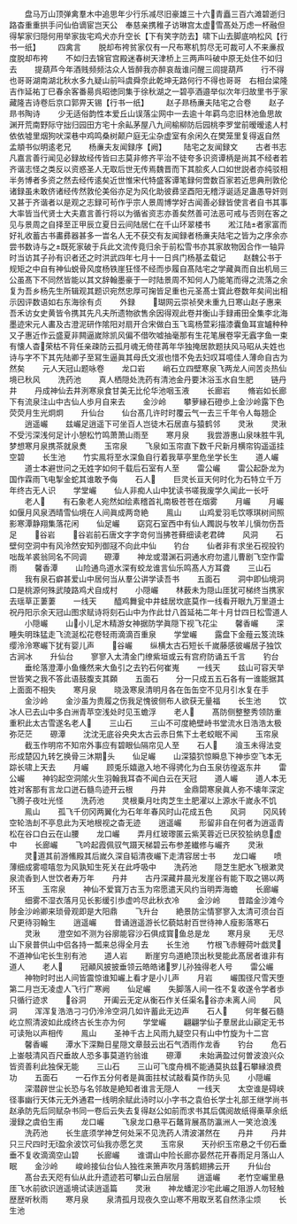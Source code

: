 <!-- { "loadSidebar": true } -->
　　盘马万山顶弹禽羣木中追思年少行乐减尽旧豪雄三十六青矗三百六滩碧逝归路杳重重拱手问仙伯谪宦岂天公　奉慈亲携稚子访琳宫太虚雪髙处万虑一杯融但得挈家归隠何用举家抜宅鸡犬亦升空长【下有笑字防去】啸下山去脚底响松风【行书一纸】
　　四禽言
　　脱却布袴贫家仅有一尺布寒机剪尽无可裁可人不来亷叔度脱却布袴
　　不如归去锦官宫殿迷春树天津桥上三两声呌破中原无处住不如归去
　　提葫芦今年酒贱频频沽众人皆醉我亦醉哀哉谁问醒三闾提葫芦
　　行不得也哥哥湖南湖北秋水多九疑山前呌虞舜奈此乾坤无路何行不得也哥哥　右相台梁隆吉作延祐丁巳春余客番昜呉昭徳同集于徐秋湖之一碧亭酒邉举似次年归故里书于家藏隆吉诗卷后京口郭畀天锡【行书一纸】
　　赵子昻杨亷夫陆宅之合卷
　　赵子昻书陶诗
　　少无适俗韵性本爱丘山误落尘网中一去逾十年羁鸟恋旧林池鱼思故渊开荒南野际守拙归园田方宅十余畆茅屋八九间榆柳防后园桃李罗堂前暧暧逺人村依依墟里烟狗吠深巷中鸡鸣桑树颠户庭无尘杂虚室有余闲久在樊笼里复得返自然　孟頫书似明逺老兄
　　杨亷夫友闻録序【阙】
　　陆宅之友闻録文
　　古者书志凡嘉言善行闻见必録故经传皆曰志莫非修齐平治不徒夸多识资谭柄是尚其不经者若齐谐志怪之类反以资惑圣人无取后世无传焉魏晋而下其脍炙人口如世説者亦纯驳相半务博者多资之然去经传逺矣近世惟宋代特盛客谭笔録何啻数百家若近思典刑敦伦诸録虽未敢侪诸经传然敦伦美俗亦足为风化助彼彞坚酉阳无稽浮诞适足蛊愚导奸则又甚于齐谐者以是观之志録可茍作乎宗人景周博学好古闻善必録皆使言者自书其事大率皆当代贤士大夫嘉言善行将以为循省资志亦善矣然善可法恶可戒与否则在客之见与景周之自择至正甲辰立夏日云间陆居仁在千山环翠楼书
　　淞江陆者家富而好礼收蓄古书畵彞器甚多一旹名人无不获交有友闻録者杨亷夫陆宅之皆为之序余亦尝书数诗与之既死家破于兵此文流传竟归余于前松雪书亦其家故物因合作一轴异时当访其子孙有识者还之时洪武四年七月十一日呉门杨基孟载记
　　赵魏公书于规矩之中自有神仙蜕骨风度杨铁崖狂怪不经而歩履自髙陆宅之学藏眞而自出机局三公虽髙下不同然皆能以其文辞翰墨豪于一时陆景周不知何人乃能笔而得之流落之余复为吾乡杨先生所辑观其题识宛然忠厚可掬皆足重也元圣髙士寳此卷数年矣间出相示因评数语如右东海徐有贞
　　外録
　　瑚网云崇祯癸未重九日寒山赵子惠来吾禾访女史黄皆令携其先凡夫所遗物欲售余因得观此卷并衡山手録甫田全集李北海墨迹宋元人畵及古澄泥研作隂阳对扇开合宋做白玉飞鸾杨萱彩描漆囊鱼耳宣罏种种又子惠近作云盛夏非闗逼嵗除凯风偏不借吹嘘抽毫那有生花笔展卷寜无蠧字鱼一束有懐人杳荣枯不背任亲疎防云孤月魂无倚荏苒年华独掩居款题扶风马昭从夫姓也诗与字不下其先陆卿子至冩生逼眞其母氏文淑也惜不免去妇叹耳噫佳人薄命自古为然矣
　　元人天冠山题咏卷
　　龙口岩
　　峭石立四壁寒泉飞两龙人间苦炎热仙境已秋风
　　洗药池
　　真人栖隠处洗药有清池金丹要沐浴玉水自生肥
　　链丹井
　　丹成神仙去井洌寒泉食甘美无比伦华池咽玉液
　　长廊岩
　　脩岩如长廊下有流泉注山中古仙人歩月自来去
　　金沙岭
　　攀萝縁石磴歩上金沙岭露下色荧荧月生光炯炯
　　升仙台
　　仙台髙几许时时覆云气一去三千年令人每翘企
　　逍遥巗
　　兹巗足逍遥下可坐百人岂徒木石居直与猿鹤邻
　　灵湫
　　灵湫不受污深浅何足计小憩松竹鸣萧萧山雨至
　　寒月泉
　　我尝游惠山泉味胜牛乳梦想寒月泉携茶就泉煑
　　玉帘泉
　　飞泉如玉帘直下数千尺新月横帘钩遥遥挂空碧
　　长生池
　　竹实鳯将至水深鱼自行着我草亭里危坐学长生
　　道人巗
　　道士本避世问之无姓字如何千载后石室有人至
　　雷公巗
　　雷公起卧龙为国作霖雨飞电掣金蛇其谁敢予侮
　　石人
　　巨灵长亘天何时化为石特立千万年终古无人识
　　学堂巗
　　仙人非痴人山中犹读书嗟我废学久闻此一长吁
　　老人
　　有石象老人宛然如绘素稽首礼南极苍苍在烟雾
　　月巗
　　月巗如偃月风泉洒晴雪仙境在人间眞成两竒絶
　　鳯山
　　山鸡爱羽毛饮啄琪树间照影寒潭静翔集落花闲
　　仙足巗
　　窈窕石室西中有仙人躅説与牧羊儿愼勿伤吾足
　　谷岩
　　谷岩前石唐文字字竒何当拂苍藓细读老君碑
　　风洞
　　石壁何空洞中有风泠然安知列御冦不向此中仙
　　钓台
　　仙者非有求坐石视投钓咄哉羊裘翁同名不同调
　　磜潭
　　神龙或潜渊石洞通水府勿遣儿曹剧飞空作雷雨
　　馨香潭
　　山险通鸟道水深有蛟龙谁言仙乐鸣髙人方耳聋
　　三山石
　　我有泉石癖甚爱山中居何当从羣公讲学读吾书
　　五面石
　　洞中即仙境洞口是桃源何殊武陵路鸡犬自成村
　　小隠巗
　　林薮未为隠山厓犹可梯终当携家去瑶草正萋萋
　　一线天
　　醯鸡舞瓮中井蛙居坎底莫作一线看开眼九万里道士祝丹阳示余天冠山图求赋诗将刻石山中为作此廿八首延祐二年十月廿四日松雪道人
　　小隠巗
　　山小儿足木精游女神据防学眞隠下视飞花尘
　　馨香巗
　　深睡失明珠猛走飞流涎松花卷轻雨滴滴百重泉
　　学堂巗
　　露盘下金薤云笈流珠缨泠泠寒巗下犹有婴儿声
　　谷巗
　　纵横太古石短长千嵗藤感彼巗居子独饮古涧冰
　　升仙台
　　寥寥入太清金门缭紫垣或云有宫府防诵五千言
　　钓台
　　垂纶落澄潭小鱼儵然来大鱼引之去钓石何崔嵬
　　一线天
　　兹山可容天举世皆笑之我不答此语鼓腹支其頥
　　五面石
　　分一只成五五石各有一谁能据其上面面不相失
　　寒月泉
　　晓汲寒泉清明月各在缶缶空不见月引水复在手
　　金沙岭
　　金沙虽为贵履之伤我足愧彼侧布人欲获无量福
　　长生池
　　饮冰人已去山中多白洲青苹空浅处时见玉蟾浮
　　老人
　　髙防侧整整秀领防重重积此太古雪遂名老人
　　三山石
　　三山不可度絶壁峙书堂流水日浩浩太极弥茫茫
　　磜潭
　　沈沈无底谷央央太古云赤日焦下土老蛟眠不闻
　　玉帘泉
　　截玉作明帘不知帘外事应有碧眼仙隔帘见人至
　　石人
　　湌玉未得法变形成楚囚九转乞换骨三沐期头
　　仙足巗
　　山深猿狖惊瞬息下神歩空飞本无踪长啸上天去
　　月巗
　　顾兎乐嬉遨入地不得骋化为白玉泉彷徨返东井
　　雷公巗
　　神钧起空洞隂火生羽翰我耳杳不闻白云在天冠
　　道人巗
　　道人本无姓对客那有言龙口迸石髓鸟迹开云根
　　丹井
　　金鼎閟寒泉眞人弥不壊年深定飞腾子夜吐光怪
　　洗药池
　　灵根乗月吐肉芝生土肥濯以上源水千嵗永不饥
　　鳯山
　　孤飞千仞冈两翼化为石年年春风时山花成五色
　　风洞
　　冈风转空轮浩刦不亭息此为天地根视之杳无迹
　　逍遥巗
　　形留非自在何者为逍遥青松在谷口白云在山腰
　　龙口巗
　　弄月红玻瓈匿云紫芙蓉近已厌狡狯纳息虚中
　　长廊巗
　　飞吟起霞佩驭气蹑天梯碧云布参差纎修与巗齐
　　灵湫
　　灵道其前游鯈殿其后嵗久深自韬清夜巗下走清容居士书
　　龙口巗
　　喷薄细成雾噫嘻忽为风孰知生死关在此呼吸中
　　洗药池
　　隠芝生肥水飞根漱灵泉流香到人世饮者寿万年
　　丹井
　　古丹深藏井晨光发崖谷有能下取之锡以两环玉
　　玉帘泉
　　神仙不爱寳万古玉为帘愿遣天风约当明弄海蟾
　　长廊巗
　　细雾不湿衣落月见长影缓引歩虚吟尽此秋衣冷
　　金沙岭
　　昔踏金沙滩今陟金沙岭卿来琐骨观即是大阳鼎
　　飞升台
　　絶景防尘情寥寥入太清可须台百尺更待羽翰生
　　逍遥巗
　　昔诵逍遥游长忆藐姑射百世待神人瘦影落寒石
　　灵湫
　　澄空如不测为谷廓能容沙石俱成寳鱼总是龙
　　寒月泉
　　无尽山下泉普供山中侣各持一瓢来总得全月去
　　长生池
　　竹根飞赤鲤荷叶戯灵不道神仙宅长生别有池
　　道人岩
　　断崖穷鸟道絶顶出秋旻能此髙居者谁非有道人
　　老人
　　冠顚风披披垂领云皓皓诸罗儿孙独得老人号
　　雷公巗
　　神物时时出人间皆震惊谁知巗上看才是小儿声
　　月岩
　　巗围径尺雪天堕第二月岂无凌虚人飞行广寒阙
　　仙足巗
　　失脚落人间一徃不复收遂令学者歩只循行迹求
　　谷洞
　　开阖云无定从衡石作关任渠名谷亦未离人间
　　风洞
　　浑浑复浩浩刁刁仍泠泠空洞几如许蓄此无边声
　　石人
　　何年餐石髓屹立照清波如此成终古长生亦为何
　　学堂巗
　　翩翩学仙子羣居此山巓定无书可读殆以声相传
　　鳯山
　　圣神千古上风雨九疑空只有山中竹旋为十二宫
　　馨香巗
　　潭水下深黝日星隠文章鼓云出石气洒雨作龙香
　　钓台
　　危石上崟攲清风百尺垂故人恐多事莫道钓翁谁
　　磜潭
　　未始满盈过何曽波浪兴众皆资善利此独保无能
　　三山石
　　三山可飞度舟楫不能通莫执兹石攀縁浪费功
　　五面石
　　一石作五分何者是眞面拄杖试敲看莫作防头见
　　小隠巗
　　深潜辟世尘长恐与名邻故是絶知者谁言无隠人
　　一线天
　　太空谁是碍峡径事幽行天体元无外通君一线明余赋此诗时以小字书之袁伯长学士礼部王继学尚书赵承防先后同赋杂书同一卷后云失去复得赵公如前而求书其后偶阅故纸得槀草余纸漫録之虞伯生甫
　　龙口巗
　　飞泉龙口悬平石鼇背展髙防瀛洲人一笑沧浪浅
　　洗药池
　　长生底须学神芝何处采不见洗药人清波湛然在
　　丹井
　　丹井只三尺四时无盈余波饮可仙我亦愿乞灵
　　玉帘泉
　　天孙织玉帘悬之千仞石垂垂不复收滴滴空山碧
　　长廊巗
　　谁谓山中险长廊亦晏然花开春雨足月落山人眠
　　金沙岭
　　峻岭接仙台仙人独徃来箫声吹月落鹤翅拂云开
　　升仙台
　　髙台去天咫有仙从此升遗迹若可攀山云白层层
　　逍遥巗
　　老竹空巗里悬厓飞水前欲识逍遥境试读逍遥篇
　　灵湫
　　神龙蟠泥沙宅此巗之阻游人勿轻触歴歴听秋雨
　　寒月泉
　　泉清孤月现夜久空山寒不用取烹茗自然涤尘烦
　　长生池

